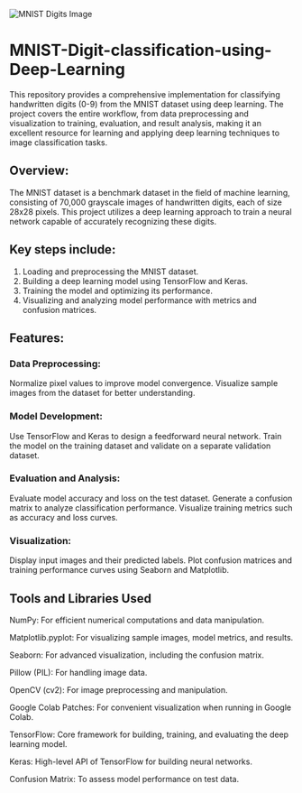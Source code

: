![MNIST Digits Image](https://api.deepai.org/job-view-file/51b5c74c-5478-49a8-b7ad-a0b6e96a439d/outputs/output.jpg)
# MNIST-Digit-classification-using-Deep-Learning
This repository provides a comprehensive implementation for classifying handwritten digits (0-9) from the MNIST dataset using deep learning. The project covers the entire workflow, from data preprocessing and visualization to training, evaluation, and result analysis, making it an excellent resource for learning and applying deep learning techniques to image classification tasks.

## Overview:
The MNIST dataset is a benchmark dataset in the field of machine learning, consisting of 70,000 grayscale images of handwritten digits, each of size 28x28 pixels. This project utilizes a deep learning approach to train a neural network capable of accurately recognizing these digits.

## Key steps include:
1. Loading and preprocessing the MNIST dataset.
2. Building a deep learning model using TensorFlow and Keras.
3. Training the model and optimizing its performance.
4. Visualizing and analyzing model performance with metrics and confusion matrices.

## Features:
### Data Preprocessing:
Normalize pixel values to improve model convergence.
Visualize sample images from the dataset for better understanding.

### Model Development:
Use TensorFlow and Keras to design a feedforward neural network.
Train the model on the training dataset and validate on a separate validation dataset.

### Evaluation and Analysis:
Evaluate model accuracy and loss on the test dataset.
Generate a confusion matrix to analyze classification performance.
Visualize training metrics such as accuracy and loss curves.

### Visualization:
Display input images and their predicted labels.
Plot confusion matrices and training performance curves using Seaborn and Matplotlib.

## Tools and Libraries Used
NumPy: For efficient numerical computations and data manipulation.

Matplotlib.pyplot: For visualizing sample images, model metrics, and results.

Seaborn: For advanced visualization, including the confusion matrix.

Pillow (PIL): For handling image data.

OpenCV (cv2): For image preprocessing and manipulation.

Google Colab Patches: For convenient visualization when running in Google Colab.

TensorFlow: Core framework for building, training, and evaluating the deep learning model.

Keras: High-level API of TensorFlow for building neural networks.

Confusion Matrix: To assess model performance on test data.
